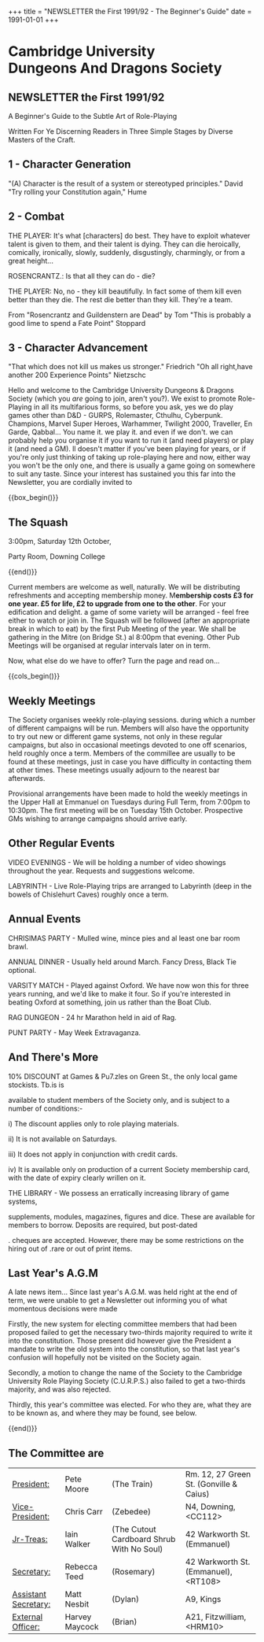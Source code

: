 +++
title = "NEWSLETTER the First 1991/92 - The Beginner's Guide"
date = 1991-01-01 
+++

# Cambridge University <br/> Dungeons And Dragons Society

## NEWSLETTER the First 1991/92

A Beginner's Guide to the Subtle Art of Role-Playing

Written For Ye Discerning Readers in Three Simple Stages by Diverse Masters of the Craft.

## 1 - Character Generation

"(A) Character is the result of a system or stereotyped principles." David "Try rolling your Constitution again," Hume

## 2 - Combat

THE PLAYER: It's what \[characters\] do best. They have to exploit whatever talent is given to them, and their talent is dying. They can die heroically, comically, ironically, slowly, suddenly, disgustingly, charmingly, or from a great height...

ROSENCRANTZ.: Is that all they can do - die?

THE PLAYER: No, no - they kill beautifully. In fact some of them kill even better than they die. The rest die better than they kill. They're a team.

From "Rosencrantz and Guildenstern are Dead" by Tom "This is probably a good lime to spend a Fate Point" Stoppard

## 3 - Character Advancement

"That which does not kill us makes us stronger." Friedrich "Oh all right,have another 200 Experience Points" Nietzschc

Hello and welcome to the Cambridge University Dungeons & Dragons Society (which you _are_ going to join, aren't you?). We exist to promote Role-Playing in all its multifarious forms, so before you ask, yes we do play games other than D&D - GURPS, Rolemaster, Cthulhu, Cyberpunk. Champions, Marvel Super Heroes, Warhammer, Twilight 2000, Traveller, En Garde, Qabbal... You name it. we play it. and even if we don't. we can probably help you organise it if you want to run it (and need players) or play it (and need a GM). ll doesn't matter if you've been playing for years, or if you're only just thinking of taking up role-playing here and now, either way you won't be the only one, and there is usually a game going on somewhere to suit any taste. Since your interest has sustained you this far into the Newsletter, you are cordially invited to

{{box_begin()}}

## The Squash

3:00pm, Saturday 12th October,

Party Room, Downing College

{{end()}}

Current members are welcome as well, naturally. We will be distributing refreshments and accepting membership money. M**embership costs £3 for one year. £5 for life, £2 to upgrade from one to the other**. For your edification and delight. a game of some variety will be arranged - feel free either to watch or join in. The Squash will be followed (after an appropriate break in which to eat) by the first Pub Meeting of the year. We shall be gathering in the Mitre (on Bridge St.) al 8:00pm that evening. Other Pub Meetings will be organised at regular intervals later on in term.

Now, what else do we have to offer? Turn the page and read on...

{{cols_begin()}}

## Weekly Meetings

The Society organises weekly role-playing sessions. during which a number of different campaigns will be run. Members will also have the opportunity to try out new or different game systems, not only in these regular campaigns, but also in occasional meetings devoted to one­ off scenarios, held roughly once a term. Members of the commillee are usually to be found at these meetings, just in case you have difficulty in contacting them at other times. These meetings usually adjourn to the nearest bar afterwards.

Provisional arrangements have been made to hold the weekly meetings in the Upper Hall at Emmanuel on Tuesdays during Full Term, from 7:00pm to 10:30pm. The first meeting will be on Tuesday 15th October. Prospective GMs wishing to arrange campaigns should arrive early.

## Other Regular Events

VIDEO EVENINGS - We will be holding a number of video showings throughout the year. Requests and suggestions welcome.

LABYRINTH - Live Role-Playing trips are arranged to Labyrinth (deep in the bowels of Chislehurt Caves) roughly once a term.

## Annual Events

CHRISlMAS PARTY - Mulled wine, mince pies and al least one bar room brawl.

ANNUAL DINNER - Usually held around March. Fancy Dress, Black Tie optional.

VARSITY MATCH - Played against Oxford. We have now won this for three years running, and we'd like to make it four. So if you're interested in beating Oxford at something, join us rather than the Boat Club.

RAG DUNGEON - 24 hr Marathon held in aid of Rag.

PUNT PARTY - May Week Extravaganza.

## And There's More

10% DISCOUNT at Games & Pu7.zles on Green St., the only local game stockists. Tb.is is

available to student members of the Society only, and is subject to a number of conditions:-

i) The discount applies only to role­ playing materials.

ii) It is not available on Saturdays.

iii) It does not apply in conjunction with credit cards.

iv) It is available only on production of a current Society membership card, with the date of expiry clearly wrillen on it.

THE LIBRARY - We possess an erratically increasing library of game systems,

supplements, modules, magazines, figures and dice. These are available for members to borrow. Deposits are required, but post-dated

. cheques are accepted. However, there may be some restrictions on the hiring out of .rare or out of print items.

## Last Year's A.G.M

A late news item... Since last year's A.G.M. was held right at the end of term, we were unable to get a Newsletter out informing you of what momentous decisions were made

Firstly, the new system for electing committee members that had been proposed failed to get the necessary two-thirds majority required to write it into the constitution. Those present did however give the President a mandate to write the old system into the constitution, so that last year's confusion will hopefully not be visited on the Society again.

Secondly, a motion to change the name of the Society to the Cambridge University Role­ Playing Society (C.U.R.P.S.) also failed to get a two-thirds majority, and was also rejected.

Thirdly, this year's committee was elected. For who they are, what they are to be known as, and where they may be found, see below.

{{end()}}

## The Committee are

|||||
|-|-|-|-|
|<ins> President:</ins>|Pete Moore|(The Train)| Rm. 12, 27 Green St. (Gonville & Caius)|
|<ins> Vice-President:</ins>|Chris Carr| (Zebedee)|N4, Downing, \<CC112\>|
|<ins> Jr-Treas:</ins>|Iain Walker| (The Cutout Cardboard Shrub With No Soul)|42 Warkworth St. (Emmanuel)|
|<ins> Secretary:</ins>|Rebecca Teed| (Rosemary)|42 Warkworth St. (Emmanuel), \<RT108\>  |
|<ins>Assistant Secretary:</ins>   |Matt Nesbit| (Dylan)|A9, Kings|
|<ins>External Officer:</ins>|Harvey Maycock | (Brian)|A21, Fitzwilliam, \<HRM10\>|

